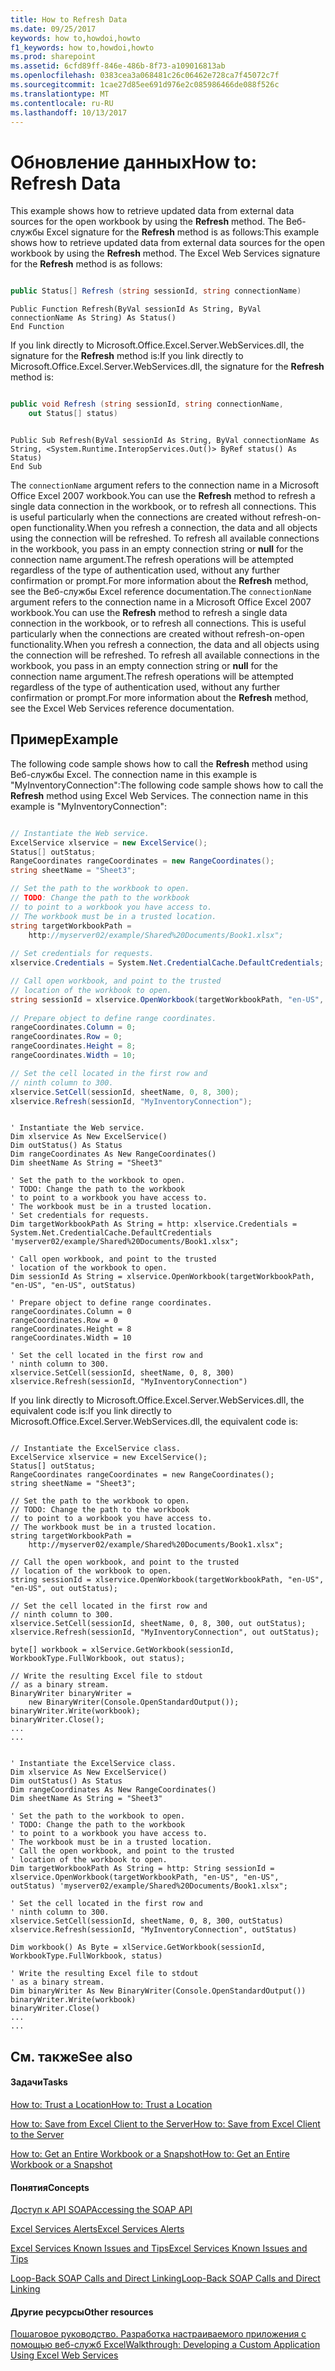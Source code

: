 ```yaml
---
title: How to Refresh Data
ms.date: 09/25/2017
keywords: how to,howdoi,howto
f1_keywords: how to,howdoi,howto
ms.prod: sharepoint
ms.assetid: 6cfd89ff-846e-486b-8f73-a109016813ab
ms.openlocfilehash: 0383cea3a068481c26c06462e728ca7f45072c7f
ms.sourcegitcommit: 1cae27d85ee691d976e2c085986466de088f526c
ms.translationtype: MT
ms.contentlocale: ru-RU
ms.lasthandoff: 10/13/2017
---
```

# <a name="how-to-refresh-data"></a><span data-ttu-id="a26b7-103">Обновление данных</span><span class="sxs-lookup"><span data-stu-id="a26b7-103">How to: Refresh Data</span></span>

<span data-ttu-id="a26b7-p101">This example shows how to retrieve updated data from external data sources for the open workbook by using the **Refresh** method. The Веб-службы Excel signature for the **Refresh** method is as follows:</span><span class="sxs-lookup"><span data-stu-id="a26b7-p101">This example shows how to retrieve updated data from external data sources for the open workbook by using the **Refresh** method. The Excel Web Services signature for the **Refresh** method is as follows:</span></span>
  
    
    


```cs

public Status[] Refresh (string sessionId, string connectionName)
```


```VB.net
Public Function Refresh(ByVal sessionId As String, ByVal connectionName As String) As Status()
End Function
```

<span data-ttu-id="a26b7-106">If you link directly to Microsoft.Office.Excel.Server.WebServices.dll, the signature for the **Refresh** method is:</span><span class="sxs-lookup"><span data-stu-id="a26b7-106">If you link directly to Microsoft.Office.Excel.Server.WebServices.dll, the signature for the **Refresh** method is:</span></span>


```cs

public void Refresh (string sessionId, string connectionName,
    out Status[] status)
```




```VB.net

Public Sub Refresh(ByVal sessionId As String, ByVal connectionName As String, <System.Runtime.InteropServices.Out()> ByRef status() As Status)
End Sub
```

<span data-ttu-id="a26b7-p102">The  `connectionName` argument refers to the connection name in a Microsoft Office Excel 2007 workbook.You can use the **Refresh** method to refresh a single data connection in the workbook, or to refresh all connections. This is useful particularly when the connections are created without refresh-on-open functionality.When you refresh a connection, the data and all objects using the connection will be refreshed. To refresh all available connections in the workbook, you pass in an empty connection string or **null** for the connection name argument.The refresh operations will be attempted regardless of the type of authentication used, without any further confirmation or prompt.For more information about the **Refresh** method, see the Веб-службы Excel reference documentation.</span><span class="sxs-lookup"><span data-stu-id="a26b7-p102">The  `connectionName` argument refers to the connection name in a Microsoft Office Excel 2007 workbook.You can use the **Refresh** method to refresh a single data connection in the workbook, or to refresh all connections. This is useful particularly when the connections are created without refresh-on-open functionality.When you refresh a connection, the data and all objects using the connection will be refreshed. To refresh all available connections in the workbook, you pass in an empty connection string or **null** for the connection name argument.The refresh operations will be attempted regardless of the type of authentication used, without any further confirmation or prompt.For more information about the **Refresh** method, see the Excel Web Services reference documentation.</span></span>
## <a name="example"></a><span data-ttu-id="a26b7-110">Пример</span><span class="sxs-lookup"><span data-stu-id="a26b7-110">Example</span></span>

<span data-ttu-id="a26b7-p103">The following code sample shows how to call the **Refresh** method using Веб-службы Excel. The connection name in this example is "MyInventoryConnection":</span><span class="sxs-lookup"><span data-stu-id="a26b7-p103">The following code sample shows how to call the **Refresh** method using Excel Web Services. The connection name in this example is "MyInventoryConnection":</span></span>
  
    
    

```cs

// Instantiate the Web service.
ExcelService xlservice = new ExcelService();
Status[] outStatus;
RangeCoordinates rangeCoordinates = new RangeCoordinates();
string sheetName = "Sheet3";

// Set the path to the workbook to open.
// TODO: Change the path to the workbook
// to point to a workbook you have access to.
// The workbook must be in a trusted location.
string targetWorkbookPath = 
    http://myserver02/example/Shared%20Documents/Book1.xlsx";
            
// Set credentials for requests.
xlservice.Credentials = System.Net.CredentialCache.DefaultCredentials;

// Call open workbook, and point to the trusted   
// location of the workbook to open.
string sessionId = xlservice.OpenWorkbook(targetWorkbookPath, "en-US", "en-US", out outStatus);
 
// Prepare object to define range coordinates.
rangeCoordinates.Column = 0;
rangeCoordinates.Row = 0;
rangeCoordinates.Height = 8;
rangeCoordinates.Width = 10;

// Set the cell located in the first row and 
// ninth column to 300.
xlservice.SetCell(sessionId, sheetName, 0, 8, 300); 
xlservice.Refresh(sessionId, "MyInventoryConnection");
```


```VB.net

' Instantiate the Web service.
Dim xlservice As New ExcelService()
Dim outStatus() As Status
Dim rangeCoordinates As New RangeCoordinates()
Dim sheetName As String = "Sheet3"

' Set the path to the workbook to open.
' TODO: Change the path to the workbook
' to point to a workbook you have access to.
' The workbook must be in a trusted location.
' Set credentials for requests.
Dim targetWorkbookPath As String = http: xlservice.Credentials = System.Net.CredentialCache.DefaultCredentials 'myserver02/example/Shared%20Documents/Book1.xlsx";

' Call open workbook, and point to the trusted   
' location of the workbook to open.
Dim sessionId As String = xlservice.OpenWorkbook(targetWorkbookPath, "en-US", "en-US", outStatus)

' Prepare object to define range coordinates.
rangeCoordinates.Column = 0
rangeCoordinates.Row = 0
rangeCoordinates.Height = 8
rangeCoordinates.Width = 10

' Set the cell located in the first row and 
' ninth column to 300.
xlservice.SetCell(sessionId, sheetName, 0, 8, 300)
xlservice.Refresh(sessionId, "MyInventoryConnection")
```

<span data-ttu-id="a26b7-113">If you link directly to Microsoft.Office.Excel.Server.WebServices.dll, the equivalent code is:</span><span class="sxs-lookup"><span data-stu-id="a26b7-113">If you link directly to Microsoft.Office.Excel.Server.WebServices.dll, the equivalent code is:</span></span>
  
    
    



```

// Instantiate the ExcelService class.
ExcelService xlservice = new ExcelService();
Status[] outStatus;
RangeCoordinates rangeCoordinates = new RangeCoordinates();
string sheetName = "Sheet3";

// Set the path to the workbook to open.
// TODO: Change the path to the workbook
// to point to a workbook you have access to.
// The workbook must be in a trusted location.
string targetWorkbookPath = 
    http://myserver02/example/Shared%20Documents/Book1.xlsx";
            
// Call the open workbook, and point to the trusted 
// location of the workbook to open.
string sessionId = xlservice.OpenWorkbook(targetWorkbookPath, "en-US", "en-US", out outStatus);
                
// Set the cell located in the first row and 
// ninth column to 300.
xlservice.SetCell(sessionId, sheetName, 0, 8, 300, out outStatus); 
xlservice.Refresh(sessionId, "MyInventoryConnection", out outStatus);

byte[] workbook = xlService.GetWorkbook(sessionId, WorkbookType.FullWorkbook, out status);

// Write the resulting Excel file to stdout 
// as a binary stream.
BinaryWriter binaryWriter = 
    new BinaryWriter(Console.OpenStandardOutput());
binaryWriter.Write(workbook);
binaryWriter.Close();
...
...

```




```VB.net

' Instantiate the ExcelService class.
Dim xlservice As New ExcelService()
Dim outStatus() As Status
Dim rangeCoordinates As New RangeCoordinates()
Dim sheetName As String = "Sheet3"

' Set the path to the workbook to open.
' TODO: Change the path to the workbook
' to point to a workbook you have access to.
' The workbook must be in a trusted location.
' Call the open workbook, and point to the trusted 
' location of the workbook to open.
Dim targetWorkbookPath As String = http: String sessionId = xlservice.OpenWorkbook(targetWorkbookPath, "en-US", "en-US", outStatus) 'myserver02/example/Shared%20Documents/Book1.xlsx";

' Set the cell located in the first row and 
' ninth column to 300.
xlservice.SetCell(sessionId, sheetName, 0, 8, 300, outStatus)
xlservice.Refresh(sessionId, "MyInventoryConnection", outStatus)

Dim workbook() As Byte = xlService.GetWorkbook(sessionId, WorkbookType.FullWorkbook, status)

' Write the resulting Excel file to stdout 
' as a binary stream.
Dim binaryWriter As New BinaryWriter(Console.OpenStandardOutput())
binaryWriter.Write(workbook)
binaryWriter.Close()
...
...

```


## <a name="see-also"></a><span data-ttu-id="a26b7-114">См. также</span><span class="sxs-lookup"><span data-stu-id="a26b7-114">See also</span></span>


#### <a name="tasks"></a><span data-ttu-id="a26b7-115">Задачи</span><span class="sxs-lookup"><span data-stu-id="a26b7-115">Tasks</span></span>


  
    
    
 [<span data-ttu-id="a26b7-116">How to: Trust a Location</span><span class="sxs-lookup"><span data-stu-id="a26b7-116">How to: Trust a Location</span></span>](how-to-trust-a-location.md)
  
    
    
 [<span data-ttu-id="a26b7-117">How to: Save from Excel Client to the Server</span><span class="sxs-lookup"><span data-stu-id="a26b7-117">How to: Save from Excel Client to the Server</span></span>](how-to-save-from-excel-client-to-the-server.md)
  
    
    
 [<span data-ttu-id="a26b7-118">How to: Get an Entire Workbook or a Snapshot</span><span class="sxs-lookup"><span data-stu-id="a26b7-118">How to: Get an Entire Workbook or a Snapshot</span></span>](how-to-get-an-entire-workbook-or-a-snapshot.md)
#### <a name="concepts"></a><span data-ttu-id="a26b7-119">Понятия</span><span class="sxs-lookup"><span data-stu-id="a26b7-119">Concepts</span></span>


  
    
    
 [<span data-ttu-id="a26b7-120">Доступ к API SOAP</span><span class="sxs-lookup"><span data-stu-id="a26b7-120">Accessing the SOAP API</span></span>](accessing-the-soap-api.md)
  
    
    
 [<span data-ttu-id="a26b7-121">Excel Services Alerts</span><span class="sxs-lookup"><span data-stu-id="a26b7-121">Excel Services Alerts</span></span>](excel-services-alerts.md)
  
    
    
 [<span data-ttu-id="a26b7-122">Excel Services Known Issues and Tips</span><span class="sxs-lookup"><span data-stu-id="a26b7-122">Excel Services Known Issues and Tips</span></span>](excel-services-known-issues-and-tips.md)
  
    
    
 [<span data-ttu-id="a26b7-123">Loop-Back SOAP Calls and Direct Linking</span><span class="sxs-lookup"><span data-stu-id="a26b7-123">Loop-Back SOAP Calls and Direct Linking</span></span>](loop-back-soap-calls-and-direct-linking.md)
#### <a name="other-resources"></a><span data-ttu-id="a26b7-124">Другие ресурсы</span><span class="sxs-lookup"><span data-stu-id="a26b7-124">Other resources</span></span>


  
    
    
 [<span data-ttu-id="a26b7-125">Пошаговое руководство. Разработка настраиваемого приложения с помощью веб-служб Excel</span><span class="sxs-lookup"><span data-stu-id="a26b7-125">Walkthrough: Developing a Custom Application Using Excel Web Services</span></span>](walkthrough-developing-a-custom-application-using-excel-web-services.md)
